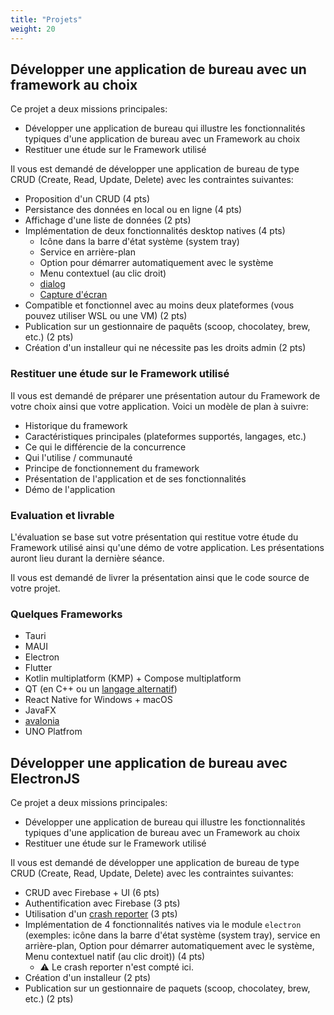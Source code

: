 ```yaml
---
title: "Projets"
weight: 20
---
```


## Développer une application de bureau avec un framework au choix

Ce projet a deux missions principales:

- Développer une application de bureau qui illustre les fonctionnalités typiques d'une application de bureau avec un Framework au choix
- Restituer une étude sur le Framework utilisé

Il vous est demandé de développer une application de bureau de type CRUD (Create, Read, Update, Delete) avec les contraintes suivantes:

- Proposition d'un CRUD (4 pts)
- Persistance des données en local ou en ligne (4 pts)
- Affichage d'une liste de données (2 pts)
- Implémentation de deux fonctionnalités desktop natives (4 pts)
  - Icône dans la barre d'état système (system tray)
  - Service en arrière-plan
  - Option pour démarrer automatiquement avec le système
  - Menu contextuel (au clic droit)
  - [dialog](https://www.electronjs.org/docs/latest/api/dialog)
  - [Capture d'écran](https://www.electronjs.org/docs/latest/api/desktop-capturer)
- Compatible et fonctionnel avec au moins deux plateformes (vous pouvez utiliser WSL ou une VM) (2 pts)
- Publication sur un gestionnaire de paquêts (scoop, chocolatey, brew, etc.) (2 pts)
- Création d'un installeur qui ne nécessite pas les droits admin (2 pts)

### Restituer une étude sur le Framework utilisé

Il vous est demandé de préparer une présentation autour du Framework de votre choix ainsi que votre application.
Voici un modèle de plan à suivre:

- Historique du framework
- Caractéristiques principales (plateformes supportés, langages, etc.)
- Ce qui le différencie de la concurrence
- Qui l'utilise / communauté
- Principe de fonctionnement du framework
- Présentation de l'application et de ses fonctionnalités
- Démo de l'application

### Evaluation et livrable

L'évaluation se base sut votre présentation qui restitue votre étude du Framework utilisé ainsi qu'une démo de votre application. Les présentations auront lieu durant la dernière séance.

Il vous est demandé de livrer la présentation ainsi que le code source de votre projet.

### Quelques Frameworks

- Tauri
- MAUI
- Electron
- Flutter
- Kotlin multiplatform (KMP) + Compose multiplatform
- QT (en C++ ou un [langage alternatif](https://wiki.qt.io/Language_Bindings))
- React Native for Windows + macOS
- JavaFX
- [avalonia](https://avaloniaui.net/)
- UNO Platfrom

## Développer une application de bureau avec ElectronJS

Ce projet a deux missions principales:

- Développer une application de bureau qui illustre les fonctionnalités typiques d'une application de bureau avec un Framework au choix
- Restituer une étude sur le Framework utilisé

Il vous est demandé de développer une application de bureau de type CRUD (Create, Read, Update, Delete) avec les contraintes suivantes:

- CRUD avec Firebase + UI (6 pts)
- Authentification avec Firebase (3 pts)
- Utilisation d'un [crash reporter](https://www.electronjs.org/docs/latest/api/crash-reporter) (3 pts)
- Implémentation de 4 fonctionnalités natives via le module `electron` (exemples: icône dans la barre d'état système (system tray), service en arrière-plan, Option pour démarrer automatiquement avec le système, Menu contextuel natif (au clic droit)) (4 pts)
  - ⚠ Le crash reporter n'est compté ici.
- Création d'un installeur (2 pts)
- Publication sur un gestionnaire de paquets (scoop, chocolatey, brew, etc.) (2 pts)
